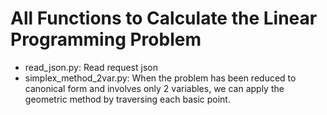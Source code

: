 # All Functions to Calculate the Linear Programming Problem

- read_json.py: Read request json
- simplex_method_2var.py: When the problem has been reduced to canonical form and involves only 2 variables, we can apply the geometric method by traversing each basic point.